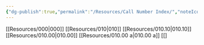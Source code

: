 ```yaml
---
{"dg-publish":true,"permalink":"/Resources/Call Number Index/","noteIcon":"0","created":"2023-12-28T18:54:11.332+09:00","updated":"2023-12-28T18:57:09.520+09:00"}
---
```


[[Resources/000\|000]]
[[Resources/010\|010]]
[[Resources/010.10\|010.10]]
[[Resources/010.00\|010.00]]
[[Resources/010.00 a\|010.00 a]]
[[]